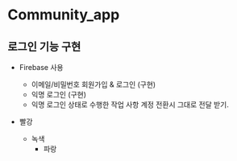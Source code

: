 # Community_app

## 로그인 기능 구현
- Firebase 사용
  - 이메일/비밀번호 회원가입 & 로그인 (구현)
  - 익명 로그인 (구현)
  - 익명 로그인 상태로 수행한 작업 사항 계정 전환시 그대로 전달 받기.
  
- 빨강
  - 녹색
    - 파랑
